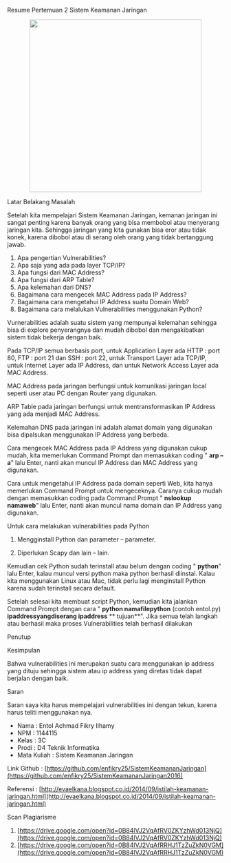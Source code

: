 Resume Pertemuan 2 Sistem Keamanan Jaringan

<p align="center"> 
<img src="../../img/KJa2.jpg" width="400px"> 
</p>

Latar Belakang Masalah

Setelah kita mempelajari Sistem Keamanan Jaringan, kemanan jaringan ini sangat penting karena banyak orang yang bisa membobol atau menyerang jaringan kita. Sehingga jaringan yang kita gunakan bisa eror atau tidak konek, karena dibobol atau di serang oleh orang yang tidak bertanggung jawab.

1. Apa pengertian Vulnerabilities?
2. Apa saja yang ada pada layer TCP/IP?
3. Apa fungsi dari MAC Address?
4. Apa fungsi dari ARP Table?
5. Apa kelemahan dari DNS?
6. Bagaimana cara mengecek MAC Address pada IP Address?
7. Bagaimana cara mengetahui IP Address suatu Domain Web?
8. Bagaimana cara melalukan Vulnerabilities menggunakan Python?

Vurnerabilities adalah suatu sistem yang mempunyai kelemahan sehingga bisa di explore penyerangnya dan mudah dibobol dan mengakibatkan sistem tidak bekerja dengan baik.

Pada TCP/IP semua berbasis port, untuk Application Layer ada HTTP : port 80, FTP : port 21 dan SSH : port 22, untuk Transport Layer ada TCP/IP, untuk Internet Layer ada IP Address, dan untuk Network Access Layer ada MAC Address.

MAC Address pada jaringan berfungsi untuk komunikasi jaringan local seperti user atau PC dengan Router yang digunakan.

ARP Table pada jaringan berfungsi untuk mentransformasikan IP Address yang ada menjadi MAC Address.

Kelemahan DNS pada jaringan ini adalah alamat domain yang digunakan bisa dipalsukan menggunakan IP Address yang berbeda.

Cara mengecek MAC Address pada IP Address yang digunakan cukup mudah, kita  memerlukan Command Prompt dan memasukkan coding &quot;  **arp –a**&quot; lalu Enter, nanti akan muncul IP Address dan MAC Address yang digunakan.

Cara untuk mengetahui IP Address pada domain seperti Web, kita hanya memerlukan Command Prompt untuk mengeceknya. Caranya cukup mudah dengan memasukkan coding pada Command Prompt &quot;  **nslookup namaweb**&quot; lalu Enter, nanti akan muncul nama domain dan IP Address yang digunakan.

Untuk cara melakukan vulnerabilities pada Python

1. Mengginstall Python dan parameter – parameter.

2. Diperlukan Scapy dan lain – lain.

Kemudian cek Python sudah terinstall atau belum dengan coding &quot;  **python**&quot; lalu Enter, kalau muncul versi python maka python berhasil diinstal. Kalau kita menggunakan Linux atau Mac, tidak perlu lagi menginstall Python karena sudah terinstall secara default.

Setelah selesai kita membuat script Python, kemudian kita jalankan Command Prompt dengan cara &quot;  **python namafilepython**  (contoh entol.py)  **ipaddressyangdiserang ipaddress** \*\* tujuan\*\*&quot;. Jika semua telah langkah atau berhasil maka proses Vulnerabilities telah berhasil dilakukan

Penutup

Kesimpulan

Bahwa vulnerabilities ini merupakan suatu cara menggunakan ip address yang dituju sehingga sistem atau ip address yang diretas tidak dapat berjalan dengan baik.

Saran

Saran saya kita harus mempelajari vulnerabilities ini dengan tekun, karena harus teliti menggunakan nya.

- Nama : Entol Achmad Fikry Ilhamy
- NPM : 1144115
- Kelas : 3C
- Prodi : D4 Teknik Informatika
- Mata Kuliah : Sistem Keamanan Jaringan

Link Github :  [https://github.com/enfikry25/SistemKeamananJaringan](https://github.com/enfikry25/SistemKeamananJaringan2016)

Referensi :  [http://evaelkana.blogspot.co.id/2014/09/istilah-keamanan-jaringan.html](http://evaelkana.blogspot.co.id/2014/09/istilah-keamanan-jaringan.html)

 Scan Plagiarisme

1. [https://drive.google.com/open?id=0B84lVJ2VqAfRV0ZKYzhWd013NjQ](https://drive.google.com/open?id=0B84lVJ2VqAfRV0ZKYzhWd013NjQ)
2. [https://drive.google.com/open?id=0B84lVJ2VqAfRRHJ1TzZuZkN0VGM](https://drive.google.com/open?id=0B84lVJ2VqAfRRHJ1TzZuZkN0VGM)
